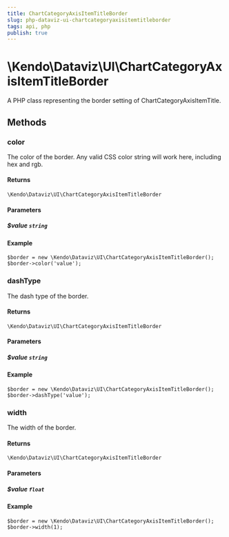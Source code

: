 ```yaml
---
title: ChartCategoryAxisItemTitleBorder
slug: php-dataviz-ui-chartcategoryaxisitemtitleborder
tags: api, php
publish: true
---
```


# \Kendo\Dataviz\UI\ChartCategoryAxisItemTitleBorder

A PHP class representing the border setting of ChartCategoryAxisItemTitle.


## Methods

### color
The color of the border. Any valid CSS color string will work here, including
hex and rgb.

#### Returns
`\Kendo\Dataviz\UI\ChartCategoryAxisItemTitleBorder`

#### Parameters

##### $value `string`



#### Example 
    $border = new \Kendo\Dataviz\UI\ChartCategoryAxisItemTitleBorder();
    $border->color('value');

### dashType
The dash type of the border.

#### Returns
`\Kendo\Dataviz\UI\ChartCategoryAxisItemTitleBorder`

#### Parameters

##### $value `string`



#### Example 
    $border = new \Kendo\Dataviz\UI\ChartCategoryAxisItemTitleBorder();
    $border->dashType('value');

### width
The width of the border.

#### Returns
`\Kendo\Dataviz\UI\ChartCategoryAxisItemTitleBorder`

#### Parameters

##### $value `float`



#### Example 
    $border = new \Kendo\Dataviz\UI\ChartCategoryAxisItemTitleBorder();
    $border->width(1);

